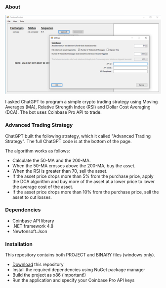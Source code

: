 ### About
![alt text](https://github.com/Zhang8081/chatgpt-coinbase-trading-bot/blob/main/main.png?raw=true)

I asked ChatGPT to program a simple crypto trading strategy using Moving Averages (MA), Relative Strength Index (RSI) and Dollar Cost Averaging (DCA). The bot uses Coinbase Pro API to trade.

### Advanced Trading Strategy
ChatGPT built the following strategy, which it called "Advanced Trading Strategy". The full ChatGPT code is at the bottom of the page.

The algorithm works as follows:
- Calculate the 50-MA and the 200-MA.
- When the 50-MA crosses above the 200-MA, buy the asset.
- When the RSI is greater than 70, sell the asset.
- If the asset price drops more than 5% from the purchase price, apply the DCA algorithm and buy more of the asset at a lower price to lower the average cost of the asset.
- If the asset price drops more than 10% from the purchase price, sell the asset to cut losses.

### Dependencies
- Coinbase API library
- .NET framework 4.8
- Newtonsoft.Json

### Installation
This repository contains both PROJECT and BINARY files (windows only).
- [Download](https://github.com/Zhang8081/chatgpt-coinbase-trading-bot/archive/refs/heads/main.zip) this repository
- Install the required dependencies using NuGet package manager
- Build the project as x86 (important!)
- Run the application and specify your Coinbase Pro API keys
